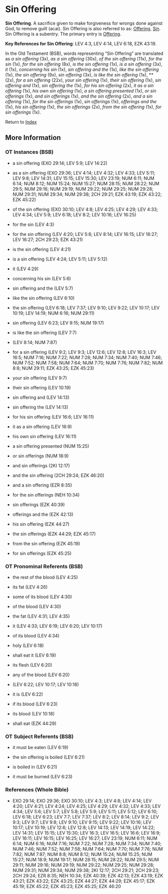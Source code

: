 # Sin Offering
**Sin Offering**. 
A sacrifice given to make forgiveness for wrongs done against God, to remove guilt (acai). 
Sin Offering is also referred to as: 
[Offering](Offering.md), [Sin](Sin.5.md). 
Sin Offering is a subentry. The primary entry is 
[Offering](Offering.md). 


**Key References for Sin Offering**: 
LEV 4:3, LEV 4:14, LEV 6:18, EZK 43:19. 


In the Old Testament (BSB), words representing “Sin Offering” are translated as 
*a sin offering* (3x), *as a sin offering* (30x), *of the sin offering* (11x), *for the sin* (1x), *for the sin offering* (8x), *is the sin offering* (1x), *is a sin offering* (3x), *it* (1x), *concerning his sin* (1x), *sin offering and the* (1x), *like the sin offering* (1x), *the sin offering* (9x), *sin offering* (3x), *is like the sin offering* (1x), ** (2x), *for a sin offering* (22x), *your sin offering* (1x), *their sin offering* (1x), *sin offering and* (1x), *sin offering the* (1x), *for his sin offering* (2x), *it as a sin offering* (1x), *his own sin offering* (1x), *a sin offering presented* (1x), *or sin offerings* (1x), *and sin offerings* (1x), *and the sin offering* (2x), *and a sin offering* (1x), *for the sin offerings* (1x), *sin offerings* (1x), *offerings and the* (1x), *his sin offering* (1x), *the sin offerings* (2x), *from the sin offering* (1x), *for sin offerings* (1x). 




Return to [Index](00-Index.md)

## More Information

### OT Instances (BSB)

* a sin offering (EXO 29:14; LEV 5:9; LEV 14:22)

* as a sin offering (EXO 29:36; LEV 4:14; LEV 4:32; LEV 4:33; LEV 5:11; LEV 9:8; LEV 14:31; LEV 15:15; LEV 15:30; LEV 23:19; NUM 6:11; NUM 6:14; NUM 8:12; NUM 15:24; NUM 15:27; NUM 28:15; NUM 28:22; NUM 29:5; NUM 29:16; NUM 29:19; NUM 29:22; NUM 29:25; NUM 29:28; NUM 29:31; NUM 29:34; NUM 29:38; 2CH 29:21; EZK 43:19; EZK 43:22; EZK 45:22)

* of the sin offering (EXO 30:10; LEV 4:8; LEV 4:25; LEV 4:29; LEV 4:33; LEV 4:34; LEV 5:9; LEV 6:18; LEV 8:2; LEV 10:16; LEV 16:25)

* for the sin (LEV 4:3)

* for the sin offering (LEV 4:20; LEV 5:8; LEV 8:14; LEV 16:15; LEV 16:27; LEV 16:27; 2CH 29:23; EZK 43:21)

* is the sin offering (LEV 4:21)

* is a sin offering (LEV 4:24; LEV 5:11; LEV 5:12)

* it (LEV 4:29)

* concerning his sin (LEV 5:6)

* sin offering and the (LEV 5:7)

* like the sin offering (LEV 6:10)

* the sin offering (LEV 6:18; LEV 7:37; LEV 9:10; LEV 9:22; LEV 10:17; LEV 10:19; LEV 14:19; NUM 6:16; NUM 29:11)

* sin offering (LEV 6:23; LEV 9:15; NUM 19:17)

* is like the sin offering (LEV 7:7)

*  (LEV 8:14; NUM 7:87)

* for a sin offering (LEV 9:2; LEV 9:3; LEV 12:6; LEV 12:8; LEV 16:3; LEV 16:5; NUM 7:16; NUM 7:22; NUM 7:28; NUM 7:34; NUM 7:40; NUM 7:46; NUM 7:52; NUM 7:58; NUM 7:64; NUM 7:70; NUM 7:76; NUM 7:82; NUM 8:8; NUM 29:11; EZK 43:25; EZK 45:23)

* your sin offering (LEV 9:7)

* their sin offering (LEV 10:19)

* sin offering and (LEV 14:13)

* sin offering the (LEV 14:13)

* for his sin offering (LEV 16:6; LEV 16:11)

* it as a sin offering (LEV 16:9)

* his own sin offering (LEV 16:11)

* a sin offering presented (NUM 15:25)

* or sin offerings (NUM 18:9)

* and sin offerings (2KI 12:17)

* and the sin offering (2CH 29:24; EZK 46:20)

* and a sin offering (EZR 8:35)

* for the sin offerings (NEH 10:34)

* sin offerings (EZK 40:39)

* offerings and the (EZK 42:13)

* his sin offering (EZK 44:27)

* the sin offerings (EZK 44:29; EZK 45:17)

* from the sin offering (EZK 45:19)

* for sin offerings (EZK 45:25)



### OT Pronominal Referents (BSB)

* the rest of the blood (LEV 4:25)

* its fat (LEV 4:26)

* some of its blood (LEV 4:30)

* of the blood (LEV 4:30)

* the fat (LEV 4:31; LEV 4:35)

* it (LEV 4:33; LEV 6:19; LEV 6:20; LEV 10:17)

* of its blood (LEV 4:34)

* holy (LEV 6:18)

* shall eat it (LEV 6:19)

* its flesh (LEV 6:20)

* any of the blood (LEV 6:20)

*  (LEV 6:22; LEV 10:17; LEV 10:18)

* it is (LEV 6:22)

* if its blood (LEV 6:23)

* its blood (LEV 10:18)

* shall eat (EZK 44:29)



### OT Subject Referents (BSB)

* it must be eaten (LEV 6:19)

* the sin offering is boiled (LEV 6:21)

* is boiled in (LEV 6:21)

* it must be burned (LEV 6:23)



### References (Whole Bible)

* EXO 29:14; EXO 29:36; EXO 30:10; LEV 4:3; LEV 4:8; LEV 4:14; LEV 4:20; LEV 4:21; LEV 4:24; LEV 4:25; LEV 4:29; LEV 4:32; LEV 4:33; LEV 4:34; LEV 5:6; LEV 5:7; LEV 5:8; LEV 5:9; LEV 5:11; LEV 5:12; LEV 6:10; LEV 6:18; LEV 6:23; LEV 7:7; LEV 7:37; LEV 8:2; LEV 8:14; LEV 9:2; LEV 9:3; LEV 9:7; LEV 9:8; LEV 9:10; LEV 9:15; LEV 9:22; LEV 10:16; LEV 10:17; LEV 10:19; LEV 12:6; LEV 12:8; LEV 14:13; LEV 14:19; LEV 14:22; LEV 14:31; LEV 15:15; LEV 15:30; LEV 16:3; LEV 16:5; LEV 16:6; LEV 16:9; LEV 16:11; LEV 16:15; LEV 16:25; LEV 16:27; LEV 23:19; NUM 6:11; NUM 6:14; NUM 6:16; NUM 7:16; NUM 7:22; NUM 7:28; NUM 7:34; NUM 7:40; NUM 7:46; NUM 7:52; NUM 7:58; NUM 7:64; NUM 7:70; NUM 7:76; NUM 7:82; NUM 7:87; NUM 8:8; NUM 8:12; NUM 15:24; NUM 15:25; NUM 15:27; NUM 18:9; NUM 19:17; NUM 28:15; NUM 28:22; NUM 29:5; NUM 29:11; NUM 29:16; NUM 29:19; NUM 29:22; NUM 29:25; NUM 29:28; NUM 29:31; NUM 29:34; NUM 29:38; 2KI 12:17; 2CH 29:21; 2CH 29:23; 2CH 29:24; EZR 8:35; NEH 10:34; EZK 40:39; EZK 42:13; EZK 43:19; EZK 43:21; EZK 43:22; EZK 43:25; EZK 44:27; EZK 44:29; EZK 45:17; EZK 45:19; EZK 45:22; EZK 45:23; EZK 45:25; EZK 46:20



